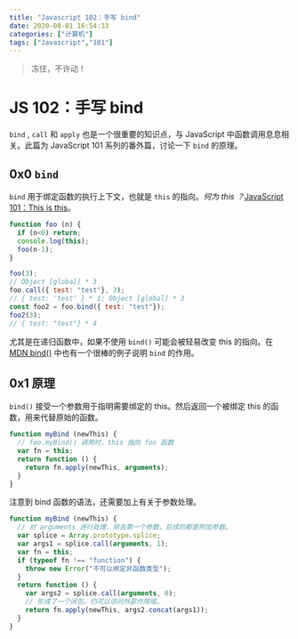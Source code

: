 ```yaml
---
title: "Javascript 102：手写 bind"
date: 2020-08-01 16:54:33
categories: ["计算机"]
tags: ["Javascript","101"]
---
```


> 冻住，不许动！

<!--more-->

# JS 102：手写 bind

`bind` , `call` 和 `apply`  也是一个很重要的知识点，与 JavaScript 中函数调用息息相关。此篇为 JavaScript 101 系列的番外篇，讨论一下 `bind` 的原理。

## 0x0 `bind` 

`bind` 用于绑定函数的执行上下文，也就是 `this` 的指向。*何为 this ？*[JavaScript 101：This is this](/post/2020/06/05/javascript-101-this-is-this/)。

```javascript
function foo (n) {
  if (n<0) return;
  console.log(this);
  foo(n-1);
}

foo(3); 
// Object [global] * 3
foo.call({ test: "test"}, 3); 
// { test: 'test' } * 1; Object [global] * 3
const foo2 = foo.bind({ test: "test"});
foo2(3);
// { test: "test"} * 4
```

尤其是在递归函数中，如果不使用 `bind()` 可能会被轻易改变 this 的指向。在 [MDN bind()](https://developer.mozilla.org/zh-CN/docs/Web/JavaScript/Reference/Global_Objects/Function/bind) 中也有一个很棒的例子说明 `bind` 的作用。 



## 0x1 原理

`bind()` 接受一个参数用于指明需要绑定的 this。然后返回一个被绑定 this 的函数，用来代替原始的函数。

```javascript
function myBind (newThis) {
  // foo.myBind() 调用时，this 指向 foo 函数
  var fn = this;
  return function () {
    return fn.apply(newThis, arguments);
  }
}
```

注意到 bind 函数的语法，还需要加上有关于参数处理。

```javascript {4,7}
function myBind (newThis) {
  // 对 arguments 进行处理，除去第一个参数，后续的都是附加参数。
  var splice = Array.prototype.splice;
  var args1 = splice.call(arguments, 1);
  var fn = this;
  if (typeof fn !== "function") {
    throw new Error("不可以绑定非函数类型");
  }
  return function () {
    var args2 = splice.call(arguments, 0);
    // 形成了一个闭包，仍可以访问外部作用域。
    return fn.apply(newThis, args2.concat(args1));
  }
}
```

